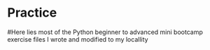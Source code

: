 # Practice
#Here lies most of the Python beginner to advanced mini bootcamp exercise files I wrote and modified to my locallity
